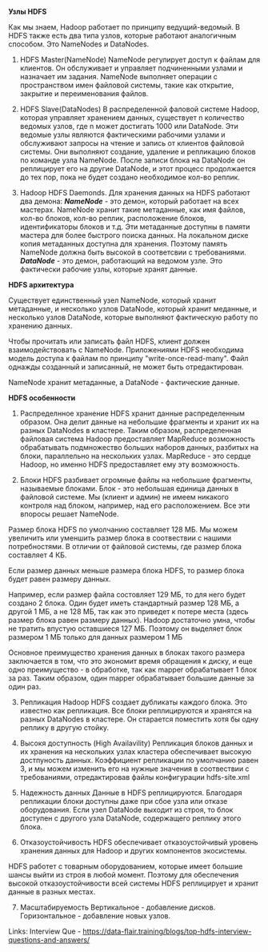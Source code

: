 **Узлы HDFS**

Как мы знаем, Hadoop работает по принципу ведущий-ведомый. В HDFS 
также есть два типа узлов, которые работают аналогичным способом.
Это NameNodes и DataNodes.


1. HDFS Master(NameNode)
NameNode регулирует доступ к файлам для клиентов. Он обслуживает 
и управляет подчиненными узлами и назначает им задания. NameNode 
выполняет операции с пространством имен файловой системы, такие 
как открытие, закрытие и переименования файлов.


2. HDFS Slave(DataNodes)
В распределенной фаловой системе Hadoop, которая управляет 
хранением данных, существует n количество ведомых узлов, где n
может достигать 1000 или DataNode. Эти ведомые узлы являются
фактическими рабочими узлами и обслуживают запросы на чтение и
запись от клиентов файловой системы.
Они выполняют создание, удаление и репликацию блоков по команде
узла NameNode. После записи блока на DataNode он реплицирует его 
на другие DataNode, и этот процесс продолжается до тех пор, пока не 
будет создано необходимое кол-во реплик.


3. Hadoop HDFS Daemonds.
Для хранения данных на HDFS работают два демона:
***NameNode*** - это демон, который работает на всех мастерах. NameNode
хранит такие метаданные, как имя файлов, кол-во блоков, кол-во реплик,
расположение блоков, идентификаторы блоков и т.д. Эти метаданные
доступны в памяти мастера для более быстрого поиска данных. На локальном
диске копия метаданных доступна для хранения. Поэтому память NameNode 
должна быть высокой в соответсвии с требованиями.
***DataNode*** - это демон, работающий на ведомом узле. Это фактически
рабочие узлы, которые хранят данные.


**HDFS архитектура**

Существует единственный узел NameNode, который хранит метаданные, и
несколько узлов DataNode, который хранит меданные, и несколько узлов DataNode,
которые выполняют фактическую работу по хранению данных.

Чтобы прочитать или записать файл HDFS, клиент должен взаимодействовать с 
NameNode. Приложениями HDFS необходима модель доступа к файлам по принципу
"write-once-read-many". Файл однажды созданный и записанный, не может быть 
отредактирован.

NameNode хранит метаданные, а DataNode - фактические данные. 


**HDFS особенности**

1. Распределнное хранение
HDFS хранит данные распределенным образом. Она делит данные на небольшие
фрагменты и хранит их на разных DataNodes в кластере. Таким образом, 
распределенная файловая система Hadoop предоставляет MapReduce возможность 
обрабатывать подмножество больших наборов данных, разбитых на блоки, 
параллельно на нескольких узлах. MapReduce - это сердце Hadoop, но именно 
HDFS предоставляет ему эту возможность.

2. Блоки
HDFS разбивает огромные файлы на небольшие фрагменты, называемые блоками. 
Блок - это небольшая единица данных в файловой системе. Мы (клиент и админ)
не имеем никакого контроля над блоком, например, над его расположением. Все 
эти впоросы решает NameNode.

Размер блока HDFS по умолчанию составляет 128 МБ. Мы можем увеличить или 
уменшить размер блока в соотвествии с нашими потребностями. В отличии от 
файловой системы, где размер блока составляет 4 КБ.

Если размер данных меньше размера блока HDFS, то размер блока будет равен
размеру данных. 

Например, если размер файла состовляет 129 МБ, то для него будет создано 
2 блока. Один будет иметь стандартный размер 128 МБ, а другой 1 МБ, а не 
128 МБ, так как это приведет к потере места (здесь размер блока равен 
размеру данных). Hadoop достаточно умна, чтобы не тратить впустую оставшиеся
127 МБ. Поэтому он выделяет блок размером 1 МБ только для данных размером 1 МБ

Основное преимущество хранения данных в блоках такого размера заключается в 
том, что это экономит время обращения к диску, и еще одно преимущество - в 
обработке, так как mapper обрабатывает 1 блок за раз. Таким образом, один
mapper обрабатывает большие данные за один раз.

3. Репликация
Hadoop HDFS создает дубликаты каждого блока. Это известно как репликация. Все
блоки реплицируются и хранятся на разных DataNodes в кластере. Он старается 
поместить хотя бы одну реплику в другую стойку.

4. Высокя доступность (High Availavility)
Репликация блоков данных и их хранения на нескольких узлах кластера
обеспечивает высокую достпуность данных. Коэффициент репликации по умолчанию
равен 3, и мы можем изменить его на нужные значения в соотвествии с
требованиями, отредактировав файлы конфигурации hdfs-site.xml

5. Надежность данных
Данные в HDFS реплицируются. Благодаря репликации блоки доступны даже при
сбое узла или отказе оборудования. Если узел DataNode выходит из строя, то
блок доступен с другого узла DataNode, содержащего реплику этого блока. 

6. Отказоустойчивость
HDFS обеспечивает отказоустойчивый уровень хранения данных для Hadoop и 
других компонентов экосистемы.

HDFS работет с товарным оборудованием, которые имеет большие шансы выйти из
строя в любой момент. Поэтому для обеспечения высокой отказоустойчивости 
всей системы HDFS реплицирует и хранит данные в разных местах.

7. Масштабируемость
Вертикальное - добавление дисков.
Горизонтальное - добавление новых узлов.




Links:
Interview Que - https://data-flair.training/blogs/top-hdfs-interview-questions-and-answers/




